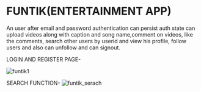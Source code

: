 #            FUNTIK(ENTERTAINMENT APP)
An user after email and password authentication can persist auth state can upload videos along with caption and song name,comment
on videos, like the comments, search other users by userid and view his profile, follow users and also can unfollow and can signout.

LOGIN AND REGISTER PAGE-

![funtik1](https://github.com/Adasv9423/funtik/assets/76847225/9c90be7e-edc3-44a0-981a-5dc0d1d1b665)

SEARCH FUNCTION-
![funtik_serach](https://github.com/Adasv9423/funtik/assets/76847225/ef1bc744-cc3a-4593-9921-d92190c4c1ce)



